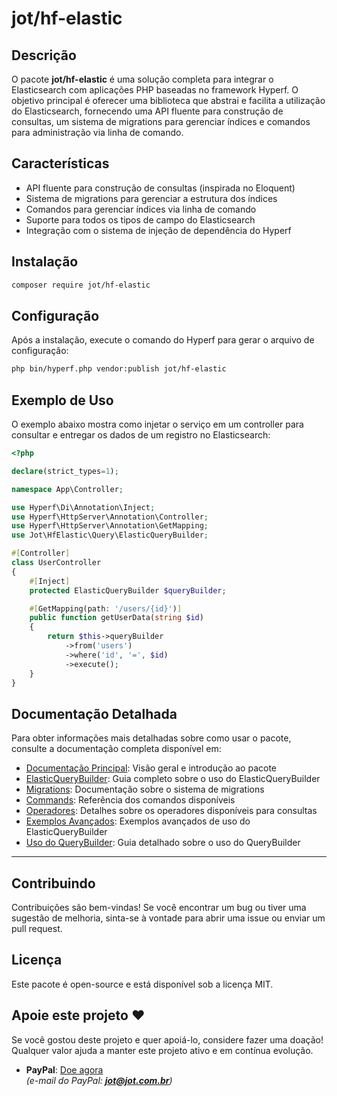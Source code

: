 # jot/hf-elastic

## Descrição

O pacote **jot/hf-elastic** é uma solução completa para integrar o Elasticsearch com aplicações PHP baseadas no framework Hyperf. O objetivo principal é oferecer uma biblioteca que abstrai e facilita a utilização do Elasticsearch, fornecendo uma API fluente para construção de consultas, um sistema de migrations para gerenciar índices e comandos para administração via linha de comando.

## Características

- API fluente para construção de consultas (inspirada no Eloquent)
- Sistema de migrations para gerenciar a estrutura dos índices
- Comandos para gerenciar índices via linha de comando
- Suporte para todos os tipos de campo do Elasticsearch
- Integração com o sistema de injeção de dependência do Hyperf

## Instalação

```bash
composer require jot/hf-elastic
```

## Configuração

Após a instalação, execute o comando do Hyperf para gerar o arquivo de configuração:

```bash
php bin/hyperf.php vendor:publish jot/hf-elastic
```

## Exemplo de Uso

O exemplo abaixo mostra como injetar o serviço em um controller para consultar e entregar os dados de um registro no Elasticsearch:

```php
<?php

declare(strict_types=1);

namespace App\Controller;

use Hyperf\Di\Annotation\Inject;
use Hyperf\HttpServer\Annotation\Controller;
use Hyperf\HttpServer\Annotation\GetMapping;
use Jot\HfElastic\Query\ElasticQueryBuilder;

#[Controller]
class UserController
{
    #[Inject]
    protected ElasticQueryBuilder $queryBuilder;

    #[GetMapping(path: '/users/{id}')]
    public function getUserData(string $id)
    {
        return $this->queryBuilder
            ->from('users')             
            ->where('id', '=', $id)    
            ->execute();                
    }
}
```

## Documentação Detalhada

Para obter informações mais detalhadas sobre como usar o pacote, consulte a documentação completa disponível em:

- [Documentação Principal](docs/index.md): Visão geral e introdução ao pacote
- [ElasticQueryBuilder](docs/ElasticQueryBuilder.md): Guia completo sobre o uso do ElasticQueryBuilder
- [Migrations](docs/Migrations.md): Documentação sobre o sistema de migrations
- [Commands](docs/Commands.md): Referência dos comandos disponíveis
- [Operadores](docs/operators.md): Detalhes sobre os operadores disponíveis para consultas
- [Exemplos Avançados](docs/advanced-examples.md): Exemplos avançados de uso do ElasticQueryBuilder
- [Uso do QueryBuilder](docs/query-builder-usage.md): Guia detalhado sobre o uso do QueryBuilder

---

## Contribuindo

Contribuições são bem-vindas! Se você encontrar um bug ou tiver uma sugestão de melhoria, sinta-se à vontade para abrir uma issue ou enviar um pull request.

## Licença

Este pacote é open-source e está disponível sob a licença MIT.

## Apoie este projeto ❤️

Se você gostou deste projeto e quer apoiá-lo, considere fazer uma doação! Qualquer valor ajuda a manter este projeto ativo e em contínua evolução.

- **PayPal**: [Doe agora](https://www.paypal.com/donate?business=jot@jot.com.br)  
  *(e-mail do PayPal: **jot@jot.com.br**)*